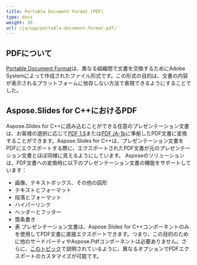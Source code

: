 ```yaml
---
title: Portable Document Format (PDF)
type: docs
weight: 30
url: /ja/cpp/portable-document-format-pdf/
---
```


## **PDFについて**
[Portable Document Format](https://en.wikipedia.org/wiki/PDF)は、異なる組織間で文書を交換するためにAdobe Systemによって作成されたファイル形式です。この形式の目的は、文書の内容が表示されるプラットフォームに依存しない方法で表現できるようにすることでした。
## **Aspose.Slides for C++におけるPDF**
Aspose.Slides for C++に読み込むことができる任意のプレゼンテーション文書は、お客様の選択に応じて[PDF 1.5](https://en.wikipedia.org/wiki/PDF/A)または[PDF /A-1b](https://en.wikipedia.org/wiki/PDF/A)に準拠したPDF文書に変換することができます。Aspose.Slides for C++は、プレゼンテーション文書をPDFにエクスポートする際に、エクスポートされたPDF文書が元のプレゼンテーション文書とほぼ同様に見えるようにしています。
Asposeのソリューションは、PDF文書への変換時に以下のプレゼンテーション文書の機能をサポートしています：

- 画像、テキストボックス、その他の図形
- テキストとフォーマット
- 段落とフォーマット
- ハイパーリンク
- ヘッダーとフッター
- 箇条書き
- 表
  プレゼンテーション文書は、Aspose.Slides for C++コンポーネントのみを使用してPDF文書に直接エクスポートできます。つまり、この目的のために他のサードパーティやAspose.Pdfコンポーネントは必要ありません。さらに、[このトピック](http://docs.aspose.com/display/slidesnet/Converting+to+PDF+File)で説明されているように、異なるオプションでPDFエクスポートのカスタマイズが可能です。